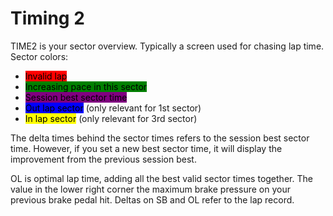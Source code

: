 # Timing 2

TIME2 is your sector overview. Typically a screen used for chasing lap time. Sector colors:

* <mark style="background-color:red;">Invalid lap</mark>
* <mark style="background-color:green;">Increasing pace in this sector</mark>
* <mark style="background-color:purple;">Session best sector time</mark>
* <mark style="background-color:blue;">Out lap sector</mark> (only relevant for 1st sector)
* <mark style="background-color:yellow;">In lap sector</mark> (only relevant for 3rd sector)

The delta times behind the sector times refers to the session best sector time. However, if you set a new best sector time, it will display the improvement from the previous session best.&#x20;

OL is optimal lap time, adding all the best valid sector times together. The value in the lower right corner the maximum brake pressure on your previous brake pedal hit. Deltas on SB and OL refer to the lap record.
